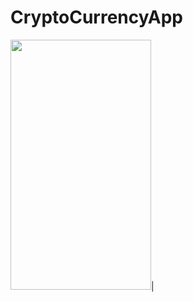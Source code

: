 # CryptoCurrencyApp
<img src="![Screenshot_1687340119](https://github.com/mtalhayerlikaya/CryptoCurrencyApp/assets/60544250/cef18313-b91e-42c5-ad55-2ca1fa3d36d8).jpg" width="225" height="400"/>|

